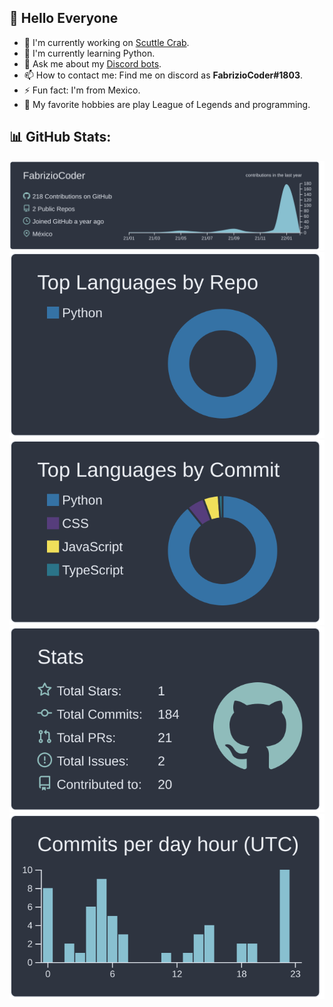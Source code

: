 ## 💠 Hello Everyone

- 🔭 I'm currently working on [Scuttle Crab](https://scuttlecrab.ml).
- 🌱 I'm currently learning Python.
- 💬 Ask me about my [Discord bots](https://discord.gg/YSgffRkEUq).
- 📫 How to contact me: Find me on discord as **FabrizioCoder#1803**.
- ⚡ Fun fact: I'm from Mexico.
- 💠 My favorite hobbies are play League of Legends and programming.

## 📊 GitHub Stats:

[![](https://raw.githubusercontent.com/FabrizioCoder/FabrizioCoder/master/profile-summary-card-output/nord_dark/0-profile-details.svg)](https://github.com/vn7n24fzkq/github-profile-summary-cards)
[![](https://raw.githubusercontent.com/FabrizioCoder/FabrizioCoder/master/profile-summary-card-output/nord_dark/1-repos-per-language.svg)](https://github.com/vn7n24fzkq/github-profile-summary-cards) [![](https://raw.githubusercontent.com/FabrizioCoder/FabrizioCoder/master/profile-summary-card-output/nord_dark/2-most-commit-language.svg)](https://github.com/vn7n24fzkq/github-profile-summary-cards)
[![](https://raw.githubusercontent.com/FabrizioCoder/FabrizioCoder/master/profile-summary-card-output/nord_dark/3-stats.svg)](https://github.com/vn7n24fzkq/github-profile-summary-cards) [![](https://raw.githubusercontent.com/FabrizioCoder/FabrizioCoder/master/profile-summary-card-output/nord_dark/4-productive-time.svg)](https://github.com/vn7n24fzkq/github-profile-summary-cards)

